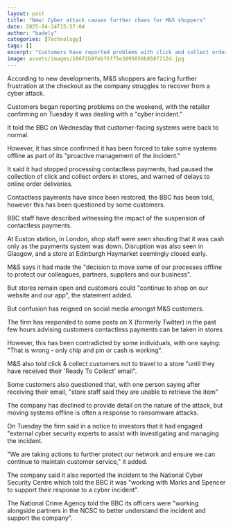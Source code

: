 ```yaml
---
layout: post
title: "New: Cyber attack causes further chaos for M&S shoppers"
date: 2025-04-24T15:57:04
author: "badely"
categories: [Technology]
tags: []
excerpt: "Customers have reported problems with click and collect orders as well as card and contactless payments."
image: assets/images/16672b9febf6ff5e3895050b058f212d.jpg
---
```


According to new developments, M&S shoppers are facing further frustration at the checkout as the company struggles to recover from a cyber attack.

Customers began reporting problems on the weekend, with the retailer confirming on Tuesday it was dealing with a "cyber incident."

It told the BBC on Wednesday that customer-facing systems were back to normal.

However, it has since confirmed it has been forced to take some systems offline as part of its "proactive management of the incident."

It said it had stopped processing contactless payments, had paused the collection of click and collect orders in stores, and warned of delays to online order deliveries.

Contactless payments have since been restored, the BBC has been told, however this has been questioned by some customers.

BBC staff have described witnessing the impact of the suspension of contactless payments.

At Euston station, in London, shop staff were seen shouting that it was cash only as the payments system was down.  Disruption was also seen in Glasgow, and a store at Edinburgh Haymarket seemingly closed early.  

M&S says it had made the "decision to move some of our processes offline to protect our colleagues, partners, suppliers and our business".

But stores remain open and customers could "continue to shop on our website and our app", the statement added.

But confusion has reigned on social media amongst M&S customers.

The firm has responded to some posts on X (formerly Twitter) in the past few hours advising customers contactless payments can be taken in stores 

However, this has been contradicted by some individuals, with one saying: "That is wrong - only chip and pin or cash is working". 

M&S also told click & collect customers not to travel to a store "until they have received their 'Ready To Collect' email". 

Some customers also questioned that, with one person saying after receiving their email, "store staff said they are unable to retrieve the item"

The company has declined to provide detail on the nature of the attack, but moving systems offline is often a response to ransomware attacks.

On Tuesday the firm said in a notice to investors that it had engaged "external cyber security experts to assist with investigating and managing the incident.

"We are taking actions to further protect our network and ensure we can continue to maintain customer service," it added.

The company said it also reported the incident to the National Cyber Security Centre which told the BBC it was "working with Marks and Spencer to support their response to a cyber incident".

The National Crime Agency told the BBC its officers were "working alongside partners in the NCSC to better understand the incident and support the company".

